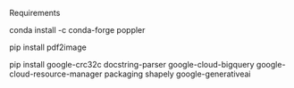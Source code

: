 Requirements 

conda install -c conda-forge poppler

pip install pdf2image

pip install google-crc32c docstring-parser google-cloud-bigquery google-cloud-resource-manager packaging shapely google-generativeai
